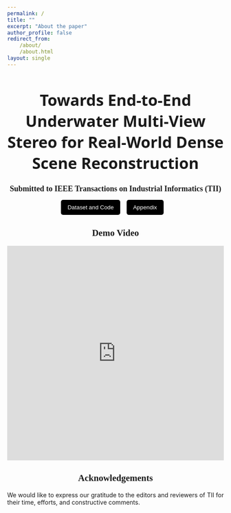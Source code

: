 ```yaml
---
permalink: /
title: ""
excerpt: "About the paper"
author_profile: false
redirect_from:
    /about/
    /about.html
layout: single
---
```


<style>
  .masthead {
    display: none !important;
  }
  .page__hero--overlay {
    margin-top: 0 !important;
  }
</style>

<h1 style="text-align: center; font-size: 36px; font-family: 'system-ui';">Towards End-to-End Underwater Multi-View Stereo for Real-World Dense Scene Reconstruction</h1>
<h2  style="text-align: center; font-size: 18px; font-family: 'Sama Devanagari';">
    Submitted to IEEE Transactions on Industrial Informatics (TII)
</h2>


<div style="display: flex; flex-direction: row; margin: 10px auto; justify-content: center"> 
<button style="background-color: #000000; color: white;margin-right: 15px; padding: 10px 15px; border: none; border-radius: 5px;">
<a href="https://github.com/YANG-SOBER/UwMVS/tree/main" style="color: white; text-decoration: none;">Dataset and Code</a>
</button>

<button style="background-color: #000000; color: white;margin-right: 15px; padding: 10px 15px; border: none; border-radius: 5px;">
<a href="https://drive.google.com/file/d/1przx_I_GgfHOoar4bHfOAl3DWMSLXLf6/view?usp=sharing" style="color: white; text-decoration: none;">Appendix</a>
</button>
</div>

<div style="text-align: center; font-family: 'American Typewriter'; font-weight: 400; "> 
<h2>Demo Video</h2>
</div>

<div style="text-align: center; margin: 0 auto;">
    <iframe width="100%" height="500" src="https://www.youtube.com/embed/1N-jPW4yNS8" frameborder="0" allow="autoplay; encrypted-media" allowfullscreen></iframe>
</div>

<div style="text-align: center; font-family: 'American Typewriter'; font-weight: 400; "> 
<h2>Acknowledgements</h2>
</div>

<div style="text-align: justify">
We would like to express our gratitude to the editors and reviewers of TII for their time, efforts, and constructive comments.
</div>
